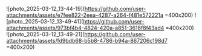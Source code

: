 
![photo_2025-03-12_13-44-19](https://github.com/user-attachments/assets/e7fee822-2eea-4287-a264-f481e572221a =400x200)
![photo_2025-03-12_13-49-41](https://github.com/user-attachments/assets/973bf4b4-4824-420a-a851-3616f8f43ad4 =400x200)
![photo_2025-03-12_13-49-21](https://github.com/user-attachments/assets/fd9bdb68-b5b8-4786-b94a-867206c198d7 =400x200)

